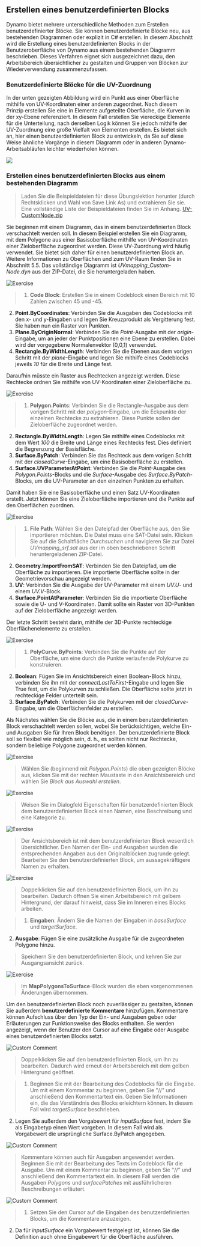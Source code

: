 

## Erstellen eines benutzerdefinierten Blocks

Dynamo bietet mehrere unterschiedliche Methoden zum Erstellen benutzerdefinierter Blöcke. Sie können benutzerdefinierte Blöcke neu, aus bestehenden Diagrammen oder explizit in C# erstellen. In diesem Abschnitt wird die Erstellung eines benutzerdefinierten Blocks in der Benutzeroberfläche von Dynamo aus einem bestehenden Diagramm beschrieben. Dieses Verfahren eignet sich ausgezeichnet dazu, den Arbeitsbereich übersichtlicher zu gestalten und Gruppen von Blöcken zur Wiederverwendung zusammenzufassen.

### Benutzerdefinierte Blöcke für die UV-Zuordnung

In der unten gezeigten Abbildung wird ein Punkt aus einer Oberfläche mithilfe von UV-Koordinaten einer anderen zugeordnet. Nach diesem Prinzip erstellen Sie eine in Elemente aufgeteilte Oberfläche, die Kurven in der xy-Ebene referenziert. In diesem Fall erstellen Sie viereckige Elemente für die Unterteilung, nach derselben Logik können Sie jedoch mithilfe der UV-Zuordnung eine große Vielfalt von Elementen erstellen. Es bietet sich an, hier einen benutzerdefinierten Block zu entwickeln, da Sie auf diese Weise ähnliche Vorgänge in diesem Diagramm oder in anderen Dynamo-Arbeitsabläufen leichter wiederholen können.

![](images/9-2/uvMap2-01-01.jpg)

### Erstellen eines benutzerdefinierten Blocks aus einem bestehenden Diagramm

> Laden Sie die Beispieldateien für diese Übungslektion herunter (durch Rechtsklicken und Wahl von Save Link As) und extrahieren Sie sie. Eine vollständige Liste der Beispieldateien finden Sie im Anhang. [UV-CustomNode.zip](datasets/9-2/UV-CustomNode.zip)

Sie beginnen mit einem Diagramm, das in einem benutzerdefinierten Block verschachtelt werden soll. In diesem Beispiel erstellen Sie ein Diagramm, mit dem Polygone aus einer Basisoberfläche mithilfe von UV-Koordinaten einer Zieloberfläche zugeordnet werden. Diese UV-Zuordnung wird häufig verwendet. Sie bietet sich daher für einen benutzerdefinierten Block an. Weitere Informationen zu Oberflächen und zum UV-Raum finden Sie in Abschnitt 5.5. Das vollständige Diagramm ist *UVmapping_Custom-Node.dyn* aus der ZIP-Datei, die Sie heruntergeladen haben.

![Exercise](images/9-2/UVmapping01.jpg)

> 1. **Code Block**: Erstellen Sie in einem Codeblock einen Bereich mit 10 Zahlen zwischen 45 und -45.
2. **Point.ByCoordinates**: Verbinden Sie die Ausgaben des Codeblocks mit den x- und y-Eingaben und legen Sie Kreuzprodukt als Vergitterung fest. Sie haben nun ein Raster von Punkten.
3. **Plane.ByOriginNormal**: Verbinden Sie die *Point*-Ausgabe mit der *origin*-Eingabe, um an jeder der Punktpositionen eine Ebene zu erstellen. Dabei wird der vorgegebene Normalenvektor (0,0,1) verwendet.
4. **Rectangle.ByWidthLength**: Verbinden Sie die Ebenen aus dem vorigen Schritt mit der *plane*-Eingabe und legen Sie mithilfe eines Codeblocks jeweils *10* für die Breite und Länge fest.

Daraufhin müsste ein Raster aus Rechtecken angezeigt werden. Diese Rechtecke ordnen Sie mithilfe von UV-Koordinaten einer Zieloberfläche zu.

![Exercise](images/9-2/UVmapping02.jpg)

> 1. **Polygon.Points**: Verbinden Sie die Rectangle-Ausgabe aus dem vorigen Schritt mit der *polygon*-Eingabe, um die Eckpunkte der einzelnen Rechtecke zu extrahieren. Diese Punkte sollen der Zieloberfläche zugeordnet werden.
2. **Rectangle.ByWidthLength**: Legen Sie mithilfe eines Codeblocks mit dem Wert *100* die Breite und Länge eines Rechtecks fest. Dies definiert die Begrenzung der Basisfläche.
3. **Surface.ByPatch**: Verbinden Sie das Rechteck aus dem vorigen Schritt mit der *closedCurve*-Eingabe, um eine Basisoberfläche zu erstellen.
4. **Surface.UVParameterAtPoint**: Verbinden Sie die *Point*-Ausgabe des *Polygon.Points*-Blocks und die *Surface*-Ausgabe des *Surface.ByPatch*-Blocks, um die UV-Parameter an den einzelnen Punkten zu erhalten.

Damit haben Sie eine Basisoberfläche und einen Satz UV-Koordinaten erstellt. Jetzt können Sie eine Zieloberfläche importieren und die Punkte auf den Oberflächen zuordnen.

![Exercise](images/9-2/UVmapping03.jpg)

> 1. **File Path**: Wählen Sie den Dateipfad der Oberfläche aus, den Sie importieren möchten. Die Datei muss eine SAT-Datei sein. Klicken Sie auf die Schaltfläche *Durchsuchen* und navigieren Sie zur Datei *UVmapping_srf.sat* aus der im oben beschriebenen Schritt heruntergeladenen ZIP-Datei.
2. **Geometry.ImportFromSAT**: Verbinden Sie den Dateipfad, um die Oberfläche zu importieren. Die importierte Oberfläche sollte in der Geometrievorschau angezeigt werden.
3. **UV**: Verbinden Sie die Ausgabe der UV-Parameter mit einem *UV.U*- und einem *UV.V*-Block.
4. **Surface.PointAtParameter**: Verbinden Sie die importierte Oberfläche sowie die U- und V-Koordinaten. Damit sollte ein Raster von 3D-Punkten auf der Zieloberfläche angezeigt werden.

Der letzte Schritt besteht darin, mithilfe der 3D-Punkte rechteckige Oberflächenelemente zu erstellen.

![Exercise](images/9-2/UVmapping04.jpg)

> 1. **PolyCurve.ByPoints**: Verbinden Sie die Punkte auf der Oberfläche, um eine durch die Punkte verlaufende Polykurve zu konstruieren.
2. **Boolean**: Fügen Sie im Ansichtsbereich einen Boolean-Block hinzu, verbinden Sie ihn mit der *connectLastToFirst*-Eingabe und legen Sie True fest, um die Polykurven zu schließen. Die Oberfläche sollte jetzt in rechteckige Felder unterteilt sein.
3. **Surface.ByPatch**: Verbinden Sie die Polykurven mit der *closedCurve*-Eingabe, um die Oberflächenfelder zu erstellen.

Als Nächstes wählen Sie die Blöcke aus, die in einem benutzerdefinierten Block verschachtelt werden sollen, wobei Sie berücksichtigen, welche Ein- und Ausgaben Sie für Ihren Block benötigen. Der benutzerdefinierte Block soll so flexibel wie möglich sein, d. h., es sollten nicht nur Rechtecke, sondern beliebige Polygone zugeordnet werden können.

![Exercise](images/9-2/UVmapping05.jpg)

> Wählen Sie (beginnend mit *Polygon.Points*) die oben gezeigten Blöcke aus, klicken Sie mit der rechten Maustaste in den Ansichtsbereich und wählen Sie *Block aus Auswahl erstellen*.

![Exercise](images/9-2/UVmapping06.jpg)

> Weisen Sie im Dialogfeld Eigenschaften für benutzerdefinierten Block dem benutzerdefinierten Block einen Namen, eine Beschreibung und eine Kategorie zu.

![Exercise](images/9-2/UVmapping07.jpg)

> Der Ansichtsbereich ist mit dem benutzerdefinierten Block wesentlich übersichtlicher. Den Namen der Ein- und Ausgaben wurden die entsprechenden Angaben aus den Originalblöcken zugrunde gelegt. Bearbeiten Sie den benutzerdefinierten Block, um aussagekräftigere Namen zu erhalten.

![Exercise](images/9-2/UVmapping08.jpg)

> Doppelklicken Sie auf den benutzerdefinierten Block, um ihn zu bearbeiten. Dadurch öffnen Sie einen Arbeitsbereich mit gelbem Hintergrund, der darauf hinweist, dass Sie im Inneren eines Blocks arbeiten.

> 1. **Eingaben**: Ändern Sie die Namen der Eingaben in *baseSurface* und *targetSurface*.
2. **Ausgabe**: Fügen Sie eine zusätzliche Ausgabe für die zugeordneten Polygone hinzu.
> Speichern Sie den benutzerdefinierten Block, und kehren Sie zur Ausgangsansicht zurück.

![Exercise](images/9-2/UVmapping09.jpg)

> Im **MapPolygonsToSurface**-Block wurden die eben vorgenommenen Änderungen übernommen.

Um den benutzerdefinierten Block noch zuverlässiger zu gestalten, können Sie außerdem **benutzerdefinierte Kommentare** hinzufügen. Kommentare können Aufschluss über den Typ der Ein- und Ausgaben geben oder Erläuterungen zur Funktionsweise des Blocks enthalten. Sie werden angezeigt, wenn der Benutzer den Cursor auf eine Eingabe oder Ausgabe eines benutzerdefinierten Blocks setzt.

![Custom Comment](images/9-2/UVmapping_Custom1.jpg)

> Doppelklicken Sie auf den benutzerdefinierten Block, um ihn zu bearbeiten. Dadurch wird erneut der Arbeitsbereich mit dem gelben Hintergrund geöffnet.

> 1. Beginnen Sie mit der Bearbeitung des Codeblocks für die Eingabe. Um mit einem Kommentar zu beginnen, geben Sie "//" und anschließend den Kommentartext ein. Geben Sie Informationen ein, die das Verständnis des Blocks erleichtern können. In diesem Fall wird *targetSurface* beschrieben.
2. Legen Sie außerdem den Vorgabewert für *inputSurface* fest, indem Sie als Eingabetyp einen Wert vorgeben. In diesem Fall wird als Vorgabewert die ursprüngliche Surface.ByPatch angegeben.

![Custom Comment](images/9-2/UVmapping_Custom1_.jpg)

> Kommentare können auch für Ausgaben angewendet werden. Beginnen Sie mit der Bearbeitung des Texts im Codeblock für die Ausgabe. Um mit einem Kommentar zu beginnen, geben Sie "//" und anschließend den Kommentartext ein. In diesem Fall werden die Ausgaben *Polygons* und *surfacePatches* mit ausführlicheren Beschreibungen erläutert.

![Custom Comment](images/9-2/UVmapping_Custom2.jpg)

> 1. Setzen Sie den Cursor auf die Eingaben des benutzerdefinierten Blocks, um die Kommentare anzuzeigen.
2. Da für *inputSurface* ein Vorgabewert festgelegt ist, können Sie die Definition auch ohne Eingabewert für die Oberfläche ausführen.


